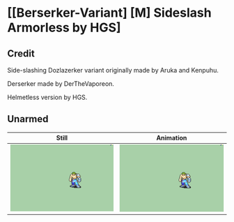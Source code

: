 # [\[Berserker-Variant\] \[M\] Sideslash Armorless by HGS]

## Credit

Side-slashing Dozlazerker variant originally made by Aruka and Kenpuhu.

Derserker made by DerTheVaporeon. 

Helmetless version by HGS.

## Unarmed

| Still | Animation |
| :---: | :-------: |
| ![Unarmed still](./Unarmed_000.png) | ![Unarmed animation](./Unarmed.gif) |
